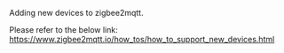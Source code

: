 Adding new devices to zigbee2mqtt.

Please refer to the below link:
https://www.zigbee2mqtt.io/how_tos/how_to_support_new_devices.html
